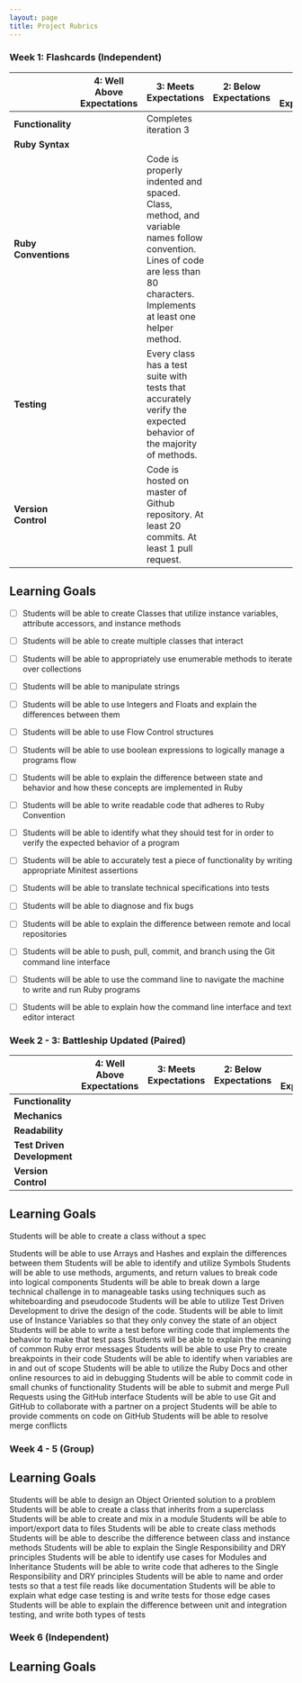 ```yaml
---
layout: page
title: Project Rubrics
---
```


### Week 1: Flashcards (Independent)

<br> | **4: Well Above Expectations** | **3: Meets Expectations** | **2: Below Expectations** | **1: Well Below Expectations**
-- | --- | --- | --- | ---
**Functionality** | | Completes iteration 3 | | |
**Ruby Syntax** | | | | |
**Ruby Conventions** | | Code is properly indented and spaced. Class, method, and variable names follow convention. Lines of code are less than 80 characters. Implements at least one helper method.| | |
**Testing** | | Every class has a test suite with tests that accurately verify the expected behavior of the majority of methods. | | |
**Version Control** | | Code is hosted on master of Github repository. At least 20 commits. At least 1 pull request. | | |

## Learning Goals

- [ ] Students will be able to create Classes that utilize instance variables, attribute accessors, and instance methods
- [ ] Students will be able to create multiple classes that interact
- [ ] Students will be able to appropriately use enumerable methods to iterate over collections
- [ ] Students will be able to manipulate strings
- [ ] Students will be able to use Integers and Floats and explain the differences between them
- [ ] Students will be able to use Flow Control structures
- [ ] Students will be able to use boolean expressions to logically manage a programs flow
- [ ] Students will be able to explain the difference between state and behavior and how these concepts are implemented in Ruby
- [ ] Students will be able to write readable code that adheres to Ruby Convention
- [ ] Students will be able to identify what they should test for in order to verify the expected behavior of a program
- [ ] Students will be able to accurately test a piece of functionality by writing appropriate Minitest assertions
- [ ] Students will be able to translate technical specifications into tests
- [ ] Students will be able to diagnose and fix bugs
- [ ] Students will be able to explain the difference between remote and local repositories
- [ ] Students will be able to push, pull, commit, and branch using the Git command line interface
- [ ] Students will be able to use the command line to navigate the machine to write and run Ruby programs
- [ ] Students will be able to explain how the command line interface and text editor interact


### Week 2 - 3: Battleship Updated (Paired)

<br> | **4: Well Above Expectations** | **3: Meets Expectations** | **2: Below Expectations** | **1: Well Below Expectations**
-- | --- | --- | --- | ---
**Functionality** | | | | |
**Mechanics** | | | | |
**Readability** | | | | |
**Test Driven Development** | | | | |
**Version Control** | | | | |

## Learning Goals

Students will be able to create a class without a spec

Students will be able to use Arrays and Hashes and explain the differences between them
Students will be able to identify and utilize Symbols
Students will be able to use methods, arguments, and return values to break code into logical components
Students will be able to break down a large technical challenge in to manageable tasks using techniques such as whiteboarding and pseudocode
Students will be able to utilize Test Driven Development to drive the design of the code.
Students will be able to limit use of Instance Variables so that they only convey the state of an object
Students will be able to write a test before writing code that implements the behavior to make that test pass
Students will be able to explain the meaning of common Ruby error messages
Students will be able to use Pry to create breakpoints in their code
Students will be able to identify when variables are in and out of scope
Students will be able to utilize the Ruby Docs and other online resources to aid in debugging
Students will be able to commit code in small chunks of functionality
Students will be able to submit and merge Pull Requests using the GitHub interface
Students will be able to use Git and GitHub to collaborate with a partner on a project
Students will be able to provide comments on code on GitHub
Students will be able to resolve merge conflicts



### Week 4 - 5 (Group)

## Learning Goals

Students will be able to design an Object Oriented solution to a problem
Students will be able to create a class that inherits from a superclass
Students will be able to create and mix in a module
Students will be able to import/export data to files
Students will be able to create class methods
Students will be able to describe the difference between class and instance methods
Students will be able to explain the Single Responsibility and DRY principles
Students will be able to identify use cases for Modules and Inheritance
Students will be able to write code that adheres to the Single Responsibility and DRY principles
Students will be able to name and order tests so that a test file reads like documentation
Students will be able to explain what edge case testing is and write tests for those edge cases
Students will be able to explain the difference between unit and integration testing, and write both types of tests

### Week 6 (Independent)

## Learning Goals
